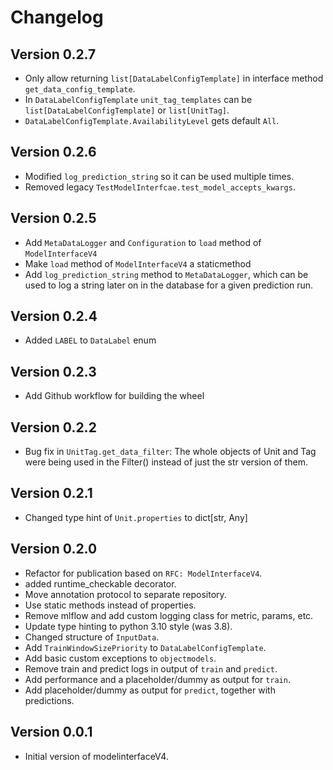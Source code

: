 # Changelog

## Version 0.2.7
- Only allow returning `list[DataLabelConfigTemplate]` in interface method `get_data_config_template`.
- In `DataLabelConfigTemplate` `unit_tag_templates` can be `list[DataLabelConfigTemplate]` or `list[UnitTag]`.
- `DataLabelConfigTemplate.AvailabilityLevel` gets default `All`.

## Version 0.2.6
- Modified `log_prediction_string` so it can be used multiple times.
- Removed legacy `TestModelInterfcae.test_model_accepts_kwargs`.

## Version 0.2.5
- Add `MetaDataLogger` and `Configuration` to `load` method of `ModelInterfaceV4`
- Make `load` method of `ModelInterfaceV4` a staticmethod
- Add `log_prediction_string` method to `MetaDataLogger`, which can be used to log a string later on in the database for a given prediction run.

## Version 0.2.4
- Added `LABEL` to `DataLabel` enum

## Version 0.2.3
- Add Github workflow for building the wheel

## Version 0.2.2
- Bug fix in `UnitTag.get_data_filter`: The whole objects of Unit and Tag were being used in the Filter() instead of just the str version of them.

## Version 0.2.1
- Changed type hint of `Unit.properties` to dict[str, Any]

## Version 0.2.0
- Refactor for publication based on `RFC: ModelInterfaceV4`.
- added runtime_checkable decorator.
- Move annotation protocol to separate repository.
- Use static methods instead of properties.
- Remove mlflow and add custom logging class for metric, params, etc.
- Update type hinting to python 3.10 style (was 3.8).
- Changed structure of `InputData`.
- Add `TrainWindowSizePriority` to `DataLabelConfigTemplate`.
- Add basic custom exceptions to `objectmodels`.
- Remove train and predict logs in output of `train` and `predict`.
- Add performance and a placeholder/dummy as output for `train`.
- Add placeholder/dummy as output for `predict`, together with predictions.

## Version 0.0.1
- Initial version of modelinterfaceV4.
